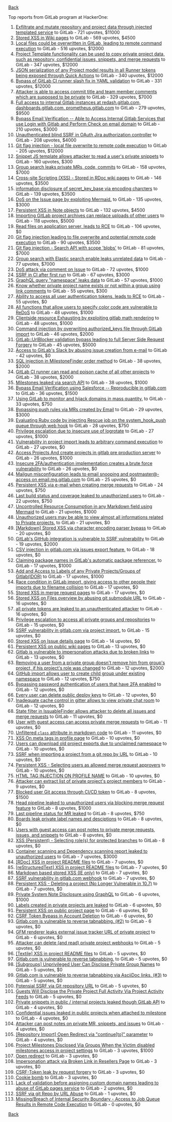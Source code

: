 [Back](../README.md)

Top reports from GitLab program at HackerOne:

1. [Exfiltrate and mutate repository and project data through injected templated service](https://hackerone.com/reports/446585) to GitLab - 721 upvotes, $11000
2. [Stored XSS in Wiki pages](https://hackerone.com/reports/526325) to GitLab - 569 upvotes, $4500
3. [Local files could be overwritten in GitLab, leading to remote command execution](https://hackerone.com/reports/587854) to GitLab - 516 upvotes, $12000
4. [Project Template functionality can be used to copy private project data, such as repository, confidential issues, snippets, and merge requests](https://hackerone.com/reports/689314) to GitLab - 347 upvotes, $12000
5. [JSON serialization of any Project model results in all Runner tokens being exposed through Quick Actions](https://hackerone.com/reports/509924) to GitLab - 340 upvotes, $12000
6. [Bypass of GitLab CI runner slash fix in YAML validation](https://hackerone.com/reports/409395) to GitLab - 331 upvotes, $12000
7. [Attacker is able to access commit title and team member comments which are supposed to be private](https://hackerone.com/reports/502593) to GitLab - 329 upvotes, $7000
8. [Full access to internal Gitlab instances at redash.gitlab.com, dashboards.gitlab.com, prometheus.gitlab.com](https://hackerone.com/reports/498964) to GitLab - 279 upvotes, $9500
9. [Bypass Email Verification -- Able to Access Internal Gitlab Services that use Login with Gitlab and Perform Check on email domain](https://hackerone.com/reports/565883) to GitLab - 210 upvotes, $3000
10. [Unauthenticated blind SSRF in OAuth Jira authorization controller](https://hackerone.com/reports/398799) to GitLab - 208 upvotes, $4000
11. [Git flag injection - local file overwrite to remote code execution](https://hackerone.com/reports/658013) to GitLab - 205 upvotes, $12000
12. [Snippet JS template allows attacker to read a user's private snippets](https://hackerone.com/reports/348443) to GitLab - 160 upvotes, $300
13. [Group search leaks private MRs, code, commits](https://hackerone.com/reports/692252) to GitLab - 158 upvotes, $7000
14. [Cross-site Scripting (XSS) - Stored in RDoc wiki pages](https://hackerone.com/reports/662287) to GitLab - 146 upvotes, $3500
15. [information disclosure of secret_key_base via encoding charcters](https://hackerone.com/reports/460545) to GitLab - 139 upvotes, $3500
16. [DoS on the Issue page by exploiting Mermaid.](https://hackerone.com/reports/470067) to GitLab - 135 upvotes, $3000
17. [Persistent XSS in Note objects](https://hackerone.com/reports/508184) to GitLab - 132 upvotes, $4500
18. [Importing GitLab project archives can replace uploads of other users](https://hackerone.com/reports/534794) to GitLab - 118 upvotes, $5000
19. [Read files on application server, leads to RCE](https://hackerone.com/reports/178152) to GitLab - 106 upvotes, $0
20. [Git flag injection leading to file overwrite and potential remote code execution](https://hackerone.com/reports/653125) to GitLab - 90 upvotes, $3500
21. [Git flag injection - Search API with scope 'blobs'](https://hackerone.com/reports/682442) to GitLab - 81 upvotes, $7000
22. [Group search with Elastic search enable leaks unrelated data](https://hackerone.com/reports/708820) to GitLab - 77 upvotes, $7000
23. [DoS attack via comment on Issue](https://hackerone.com/reports/557154) to GitLab - 72 upvotes, $1000
24. [SSRF in CI after first run](https://hackerone.com/reports/369451) to GitLab - 67 upvotes, $3000
25. [GraphQL query "namespace" leaks data](https://hackerone.com/reports/614355) to GitLab - 57 upvotes, $1000
26. [Know whether private project name exists or not within a group using link comments](https://hackerone.com/reports/495497) to GitLab - 55 upvotes, $300
27. [Ability to access all user authentication tokens, leads to RCE](https://hackerone.com/reports/158330) to GitLab - 55 upvotes, $0
28. [All functions that allow users to specify color code are vulnerable to ReDoS](https://hackerone.com/reports/511381) to GitLab - 48 upvotes, $1000
29. [Clientside resource Exhausting by exploiting gitlab math rendering](https://hackerone.com/reports/549040) to GitLab - 48 upvotes, $1000
30. [Command injection by overwriting authorized_keys file through GitLab import](https://hackerone.com/reports/298873) to GitLab - 46 upvotes, $2000
31. [GitLab::UrlBlocker validation bypass leading to full Server Side Request Forgery](https://hackerone.com/reports/541169) to GitLab - 45 upvotes, $5000
32. [Access to GitLab's Slack by abusing issue creation from e-mail](https://hackerone.com/reports/218230) to GitLab - 42 upvotes, $0
33. [SQL injection in MilestoneFinder order method](https://hackerone.com/reports/298176) to GitLab - 38 upvotes, $2000
34. [GitLab CI runner can read and poison cache of all other projects](https://hackerone.com/reports/301432) to GitLab - 38 upvotes, $2000
35. [Milestones leaked via search API](https://hackerone.com/reports/460815) to GitLab - 38 upvotes, $1000
36. [Bypass Email Verification using Salesforce -- Reproducible in gitlab.com](https://hackerone.com/reports/617896) to GitLab - 36 upvotes, $1500
37. [Using GitLab to monitor and hijack domains in mass quantity.](https://hackerone.com/reports/312118) to GitLab - 33 upvotes, $750
38. [Bypassing push rules via MRs created by Email](https://hackerone.com/reports/526570) to GitLab - 29 upvotes, $3000
39. [Evaluating Ruby code by injecting Rescue job on the system_hook_push queue through web hook](https://hackerone.com/reports/299473) to GitLab - 28 upvotes, $750
40. [Privilege escalation due to insecure use of logrotate](https://hackerone.com/reports/578119) to GitLab - 27 upvotes, $1000
41. [Vulnerability in project import leads to arbitrary command execution](https://hackerone.com/reports/378148) to GitLab - 27 upvotes, $0
42. [Access Projects And create projects in gitlab pre production server](https://hackerone.com/reports/540711) to GitLab - 26 upvotes, $1000
43. [Insecure 2FA/authentication implementation creates a brute force vulnerability](https://hackerone.com/reports/149598) to GitLab - 26 upvotes, $0
44. [Mailgun misconfiguration leads to email snooping and postmaster@-access on email.mg.gitlab.com](https://hackerone.com/reports/174983) to GitLab - 25 upvotes, $0
45. [Persistent XSS via e-mail when creating merge requests](https://hackerone.com/reports/496973) to GitLab - 24 upvotes, $750
46. [Last build status and coverage leaked to unauthorized users](https://hackerone.com/reports/477222) to GitLab - 22 upvotes, $750
47. [Uncontrolled Resource Consumption in any Markdown field using Mermaid](https://hackerone.com/reports/670572) to GitLab - 21 upvotes, $1000
48. [Unauthorized users may be able to view almost all informations related to Private projects.](https://hackerone.com/reports/407763) to GitLab - 21 upvotes, $0
49. [[Markdown] Stored XSS via character encoding parser bypass](https://hackerone.com/reports/270999) to GitLab - 20 upvotes, $0
50. [GitLab's GitHub integration is vulnerable to SSRF vulnerability](https://hackerone.com/reports/446593) to GitLab - 19 upvotes, $2000
51. [CSV injection in gitlab.com via issues export feature.](https://hackerone.com/reports/216243) to GitLab - 18 upvotes, $0
52. [Claiming package names in GitLab's automatic package referencer.](https://hackerone.com/reports/462503) to GitLab - 17 upvotes, $1000
53. [Add and Access to Labels of any Private Projects/Groups of Gitlab(IDOR)](https://hackerone.com/reports/439729) to GitLab - 17 upvotes, $1000
54. [Race condition in GitLab import, giving access to other people their imports due to filename collision](https://hackerone.com/reports/214028) to GitLab - 17 upvotes, $0
55. [Stored XSS in merge request pages](https://hackerone.com/reports/409380) to GitLab - 17 upvotes, $0
56. [Stored XSS on Files overview by abusing git submodule URL](https://hackerone.com/reports/218872) to GitLab - 16 upvotes, $0
57. [all private tokens are leaked to an unauthenticated attacker](https://hackerone.com/reports/268794) to GitLab - 16 upvotes, $0
58. [Privilege escalation to access all private groups and repositories](https://hackerone.com/reports/131210) to GitLab - 15 upvotes, $0
59. [SSRF vulnerability in gitlab.com via project import.](https://hackerone.com/reports/215105) to GitLab - 15 upvotes, $0
60. [Stored XSS on Issue details page](https://hackerone.com/reports/384255) to GitLab - 14 upvotes, $0
61. [Persistent XSS on public wiki pages](https://hackerone.com/reports/136333) to GitLab - 13 upvotes, $0
62. [Gitlab is vulnerable to impersonation attacks due to broken links](https://hackerone.com/reports/265696) to GitLab - 13 upvotes, $0
63. [Removing a user from a private group doesn't remove him from group's project, if his project's role was changed](https://hackerone.com/reports/310185) to GitLab - 12 upvotes, $2000
64. [GitHub import allows user to create child group under existing namespace](https://hackerone.com/reports/301137) to GitLab - 12 upvotes, $750
65. [Bypassing password authentication of users that have 2FA enabled](https://hackerone.com/reports/128085) to GitLab - 12 upvotes, $0
66. [Every user can delete public deploy keys](https://hackerone.com/reports/195088) to GitLab - 12 upvotes, $0
67. [Inadequate cache control in gitter allows to view private chat room](https://hackerone.com/reports/493791) to GitLab - 12 upvotes, $0
68. [State filter in IssuableFinder allows attacker to delete all issues and merge requests](https://hackerone.com/reports/186194) to GitLab - 11 upvotes, $0
69. [User with guest access can access private merge requests](https://hackerone.com/reports/195134) to GitLab - 11 upvotes, $0
70. [Unfiltered `class` attribute in markdown code](https://hackerone.com/reports/216453) to GitLab - 11 upvotes, $0
71. [XSS On meta tags in profile page](https://hackerone.com/reports/159984) to GitLab - 10 upvotes, $0
72. [Users can download old project exports due to unclaimed namespace](https://hackerone.com/reports/195058) to GitLab - 10 upvotes, $0
73. [SSRF when importing a project from a git repo by URL](https://hackerone.com/reports/135937) to GitLab - 10 upvotes, $0
74. [Persistent XSS - Selecting users as allowed merge request approvers](https://hackerone.com/reports/346217) to GitLab - 10 upvotes, $0
75. [HTML TAG INJECTION ON PROFILE NAME](https://hackerone.com/reports/358001) to GitLab - 10 upvotes, $0
76. [Attacker can extract list of private project's project members](https://hackerone.com/reports/128051) to GitLab - 9 upvotes, $0
77. [Blocked user Git access through CI/CD token](https://hackerone.com/reports/497047) to GitLab - 8 upvotes, $1500
78. [Head pipeline leaked to unauthorized users via blocking merge request feature](https://hackerone.com/reports/667408) to GitLab - 8 upvotes, $1000
79. [Last pipeline status for MR leaked](https://hackerone.com/reports/582349) to GitLab - 8 upvotes, $750
80. [Boards leak private label names and desciptions](https://hackerone.com/reports/162147) to GitLab - 8 upvotes, $0
81. [Users with guest access can post notes to private merge requests, issues, and snippets](https://hackerone.com/reports/195140) to GitLab - 8 upvotes, $0
82. [XSS (Persistent) - Selecting role(s) for protected branches](https://hackerone.com/reports/346111) to GitLab - 8 upvotes, $0
83. [Container scanning and Dependency scanning report leaked to unauthorized users](https://hackerone.com/reports/676976) to GitLab - 7 upvotes, $3000
84. [[RDoc] XSS in project README files](https://hackerone.com/reports/200693) to GitLab - 7 upvotes, $0
85. [[reStructuredText] XSS in project README files](https://hackerone.com/reports/205497) to GitLab - 7 upvotes, $0
86. [Markdown based stored XSS (IE only)](https://hackerone.com/reports/118024) to GitLab - 7 upvotes, $0
87. [SSRF vulnerability in gitlab.com webhook](https://hackerone.com/reports/301924) to GitLab - 7 upvotes, $0
88. [Persistent XSS - Deleting a project (No Longer Vulnerable in 10.7)](https://hackerone.com/reports/351554) to GitLab - 7 upvotes, $0
89. [Private System Note Disclosure using GraphQL](https://hackerone.com/reports/633001) to GitLab - 6 upvotes, $1000
90. [Labels created in private projects are leaked](https://hackerone.com/reports/132777) to GitLab - 6 upvotes, $0
91. [Persistent XSS on public project page](https://hackerone.com/reports/129736) to GitLab - 6 upvotes, $0
92. [CSRF Token Bypass in Account Deletion](https://hackerone.com/reports/182487) to GitLab - 6 upvotes, $0
93. [Gitlab.com is vulnerable to reverse tabnabbing. (#2)](https://hackerone.com/reports/212629) to GitLab - 6 upvotes, $0
94. [GFM renderer leaks external issue tracker URL of private project](https://hackerone.com/reports/133717) to GitLab - 6 upvotes, $0
95. [Attacker can delete (and read) private project webhooks](https://hackerone.com/reports/134292) to GitLab - 5 upvotes, $0
96. [[Textile] XSS in project README files](https://hackerone.com/reports/205498) to GitLab - 5 upvotes, $0
97. [Gitlab.com is vulnerable to reverse tabnabbing.](https://hackerone.com/reports/211065) to GitLab - 5 upvotes, $0
98. [[Subgroups] Unprivileged User Can Disclose Private Group Names](https://hackerone.com/reports/215384) to GitLab - 5 upvotes, $0
99. [Gitlab.com is vulnerable to reverse tabnabbing via AsciiDoc links. (#3)](https://hackerone.com/reports/213114) to GitLab - 5 upvotes, $0
100. [Potensial SSRF via Git repository URL](https://hackerone.com/reports/359288) to GitLab - 5 upvotes, $0
101. [Guests Will Disclose the Private Project Full Activity Via Project Activity Feeds](https://hackerone.com/reports/491319) to GitLab - 5 upvotes, $0
102. [Private snippets in public / internal projects leaked though GitLab API](https://hackerone.com/reports/134305) to GitLab - 4 upvotes, $0
103. [Confidential issues leaked in public projects when attached to milestone](https://hackerone.com/reports/134300) to GitLab - 4 upvotes, $0
104. [Attacker can post notes on private MR, snippets, and issues](https://hackerone.com/reports/134299) to GitLab - 4 upvotes, $0
105. [[Repository Import] Open Redirect via "continue[to]" parameter](https://hackerone.com/reports/215970) to GitLab - 4 upvotes, $0
106. [Project Milestones Disclosed Via Groups When the Victim disabled milestones access in project settings](https://hackerone.com/reports/636560) to GitLab - 3 upvotes, $1000
107. [Open redirect](https://hackerone.com/reports/214034) to GitLab - 3 upvotes, $0
108. [Impersonation attack via Broken Link in Resellers Page](https://hackerone.com/reports/266908) to GitLab - 3 upvotes, $0
109. [CSRF-Token leak by request forgery](https://hackerone.com/reports/221432) to GitLab - 3 upvotes, $0
110. [Cookie bomb](https://hackerone.com/reports/221041) to GitLab - 3 upvotes, $0
111. [Lack of validation before assigning custom domain names leading to abuse of GitLab pages service](https://hackerone.com/reports/296907) to GitLab - 2 upvotes, $0
112. [SSRF via git Repo by URL Abuse](https://hackerone.com/reports/191216) to GitLab - 1 upvotes, $0
113. [Missing/Breach of Internal Security Boundary - Access to Job Queue Results in Remote Code Execution](https://hackerone.com/reports/224198) to GitLab - 0 upvotes, $0


[Back](../README.md)